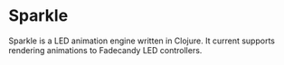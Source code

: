 # Sparkle

Sparkle is a LED animation engine written in Clojure. It current supports rendering animations
to Fadecandy LED controllers.
